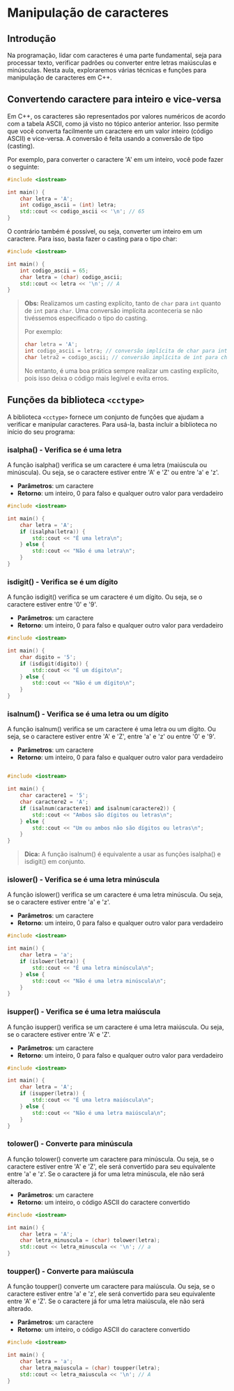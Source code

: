 # Manipulação de caracteres

<!-- toc -->
<!-- toc -->

## Introdução

Na programação, lidar com caracteres é uma parte fundamental, seja para processar texto, verificar padrões ou converter entre letras maiúsculas e minúsculas. Nesta aula, exploraremos várias técnicas e funções para manipulação de caracteres em C++.

## Convertendo caractere para inteiro e vice-versa

Em C++, os caracteres são representados por valores numéricos de acordo com a tabela ASCII, como já visto no tópico anterior anterior. Isso permite que você converta facilmente um caractere em um valor inteiro (código ASCII) e vice-versa. A conversão é feita usando a conversão de tipo (casting).

Por exemplo, para converter o caractere 'A' em um inteiro, você pode fazer o seguinte:

```c++
#include <iostream>

int main() {
    char letra = 'A';
    int codigo_ascii = (int) letra;
    std::cout << codigo_ascii << '\n'; // 65
}
```

O contrário também é possível, ou seja, converter um inteiro em um caractere. Para isso, basta fazer o casting para o tipo char:

```c++
#include <iostream>

int main() {
    int codigo_ascii = 65;
    char letra = (char) codigo_ascii;
    std::cout << letra << '\n'; // A
}
```

> **Obs:** Realizamos um casting explícito, tanto de `char` para `int` quanto de `int` para `char`. Uma conversão implícita aconteceria se não tivéssemos especificado o tipo do casting.
> 
> Por exemplo:
>
> ```c++
> char letra = 'A';
> int codigo_ascii = letra; // conversão implícita de char para int
> char letra2 = codigo_ascii; // conversão implícita de int para char
> ```
>
> No entanto, é uma boa prática sempre realizar um casting explícito, pois isso deixa o código mais legível e evita erros.

## Funções da biblioteca `<cctype>`

A biblioteca `<cctype>` fornece um conjunto de funções que ajudam a verificar e manipular caracteres. Para usá-la, basta incluir a biblioteca no início do seu programa:

### isalpha() - Verifica se é uma letra

A função isalpha() verifica se um caractere é uma letra (maiúscula ou minúscula). Ou seja, se o caractere estiver entre 'A' e 'Z' ou entre 'a' e 'z'.

- **Parâmetros**: um caractere
- **Retorno**: um inteiro, 0 para falso e qualquer outro valor para verdadeiro

```c++
#include <iostream>

int main() {
    char letra = 'A';
    if (isalpha(letra)) {
        std::cout << "É uma letra\n";
    } else {
        std::cout << "Não é uma letra\n";
    }
}
```

### isdigit() - Verifica se é um dígito

A função isdigit() verifica se um caractere é um dígito. Ou seja, se o caractere estiver entre '0' e '9'.

- **Parâmetros**: um caractere
- **Retorno**: um inteiro, 0 para falso e qualquer outro valor para verdadeiro

```c++
#include <iostream>

int main() {
    char digito = '5';
    if (isdigit(digito)) {
        std::cout << "É um dígito\n";
    } else {
        std::cout << "Não é um dígito\n";
    }
}
```

### isalnum() - Verifica se é uma letra ou um dígito

A função isalnum() verifica se um caractere é uma letra ou um dígito. Ou seja, se o caractere estiver entre 'A' e 'Z', entre 'a' e 'z' ou entre '0' e '9'.

- **Parâmetros**: um caractere
- **Retorno**: um inteiro, 0 para falso e qualquer outro valor para verdadeiro

```c++

#include <iostream>

int main() {
    char caractere1 = '5';
    char caractere2 = 'A';
    if (isalnum(caractere1) and isalnum(caractere2)) {
        std::cout << "Ambos são dígitos ou letras\n";
    } else {
        std::cout << "Um ou ambos não são dígitos ou letras\n";
    }
}
```

> **Dica:** A função isalnum() é equivalente a usar as funções isalpha() e isdigit() em conjunto.

### islower() - Verifica se é uma letra minúscula

A função islower() verifica se um caractere é uma letra minúscula. Ou seja, se o caractere estiver entre 'a' e 'z'.

- **Parâmetros**: um caractere
- **Retorno**: um inteiro, 0 para falso e qualquer outro valor para verdadeiro

```c++
#include <iostream>

int main() {
    char letra = 'a';
    if (islower(letra)) {
        std::cout << "É uma letra minúscula\n";
    } else {
        std::cout << "Não é uma letra minúscula\n";
    }
}
```

### isupper() - Verifica se é uma letra maiúscula

A função isupper() verifica se um caractere é uma letra maiúscula. Ou seja, se o caractere estiver entre 'A' e 'Z'.

- **Parâmetros**: um caractere
- **Retorno**: um inteiro, 0 para falso e qualquer outro valor para verdadeiro

```c++
#include <iostream>

int main() {
    char letra = 'A';
    if (isupper(letra)) {
        std::cout << "É uma letra maiúscula\n";
    } else {
        std::cout << "Não é uma letra maiúscula\n";
    }
}
```

### tolower() - Converte para minúscula

A função tolower() converte um caractere para minúscula. Ou seja, se o caractere estiver entre 'A' e 'Z', ele será convertido para seu equivalente entre 'a' e 'z'. Se o caractere já for uma letra minúscula, ele não será alterado.

- **Parâmetros**: um caractere
- **Retorno**: um inteiro, o código ASCII do caractere convertido

```c++
#include <iostream>

int main() {
    char letra = 'A';
    char letra_minuscula = (char) tolower(letra);
    std::cout << letra_minuscula << '\n'; // a
}
```

### toupper() - Converte para maiúscula

A função toupper() converte um caractere para maiúscula. Ou seja, se o caractere estiver entre 'a' e 'z', ele será convertido para seu equivalente entre 'A' e 'Z'. Se o caractere já for uma letra maiúscula, ele não será alterado.

- **Parâmetros**: um caractere
- **Retorno**: um inteiro, o código ASCII do caractere convertido

```c++
#include <iostream>

int main() {
    char letra = 'a';
    char letra_maiuscula = (char) toupper(letra);
    std::cout << letra_maiuscula << '\n'; // A
}
```

